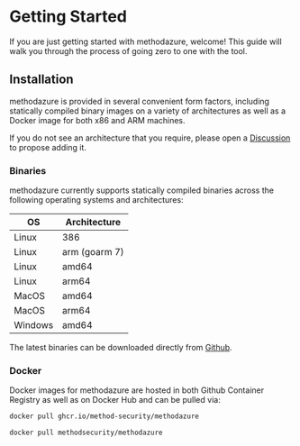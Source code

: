 # Getting Started

If you are just getting started with methodazure, welcome! This guide will walk you through the process of going zero to one with the tool.

## Installation

methodazure is provided in several convenient form factors, including statically compiled binary images on a variety of architectures as well as a Docker image for both x86 and ARM machines.

If you do not see an architecture that you require, please open a [Discussion](https://method-security.github.io/community/contribute/discussions.html) to propose adding it.

### Binaries

methodazure currently supports statically compiled binaries across the following operating systems and architectures:

| OS      | Architecture  |
| ------- | ------------- |
| Linux   | 386           |
| Linux   | arm (goarm 7) |
| Linux   | amd64         |
| Linux   | arm64         |
| MacOS   | amd64         |
| MacOS   | arm64         |
| Windows | amd64         |

The latest binaries can be downloaded directly from [Github](https://github.com/Method-Security/methodazure/releases/latest).

### Docker

Docker images for methodazure are hosted in both Github Container Registry as well as on Docker Hub and can be pulled via:

```bash
docker pull ghcr.io/method-security/methodazure
```

```bash
docker pull methodsecurity/methodazure
```
